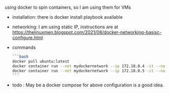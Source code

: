 using docker to spin containers, so I am using them for VMs
- installation: there is docker install playbook available
- networking: I am using static IP, instructions are at https://thelinuxmen.blogspot.com/2021/08/docker-networking-basisc-configure.html
- commands

    ``````bash
    ```bash
    docker pull ubuntu:latest
    docker container run --net mydockernetwork --ip 172.18.0.4 -it --name webserver ubuntu
    docker container run --net mydockernetwork --ip 172.18.0.5 -it --name dbserver ubuntu
    ```
- todo : May be a docker compose for above configuration is a good idea.
